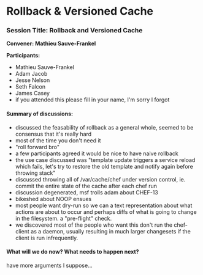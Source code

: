 Rollback & Versioned Cache
==========================

  

### Session Title: Rollback and Versioned Cache

**Convener: Mathieu Sauve-Frankel**

**Participants:**

-   Mathieu Sauve-Frankel
-   Adam Jacob
-   Jesse Nelson
-   Seth Falcon
-   James Casey
-   if you attended this please fill in your name, I'm sorry I forgot

#### Summary of discussions:

-   discussed the feasability of rollback as a general whole, seemed to
    be consensus that it's really hard
-   most of the time you don't need it
-   "roll forward bro"
-   a few participants agreed it would be nice to have naive rollback
-   the use case discussed was "template update triggers a service
    reload which fails, let's try to restore the old template and notify
    again before throwing stack"
-   discussed throwing all of /var/cache/chef under version control, ie.
    commit the entire state of the cache after each chef run
-   discussion degenerated, msf trolls adam about CHEF-13
-   bikeshed about NOOP ensues
-   most people want dry-run so we can a text representation about what
    actions are about to occur and perhaps diffs of what is going to
    change in the filesystem. a "pre-flight" check.
-   we discovered most of the people who want this don't run the
    chef-client as a daemon, usually resulting in much larger changesets
    if the client is run infrequently.

#### What will we do now? What needs to happen next?

have more arguments I suppose...   
  
